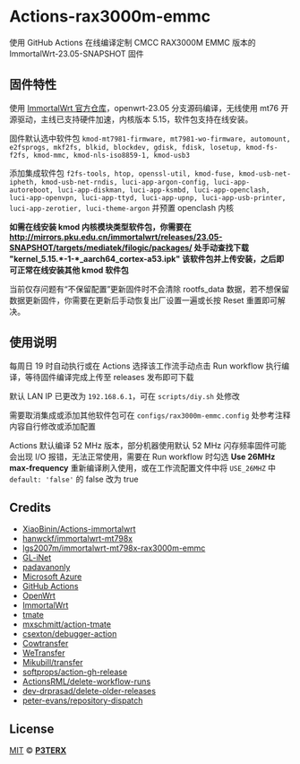 # Actions-rax3000m-emmc
使用 GitHub Actions 在线编译定制 CMCC RAX3000M EMMC 版本的 ImmortalWrt-23.05-SNAPSHOT 固件

## 固件特性
使用 [ImmortalWrt 官方仓库](https://github.com/immortalwrt/immortalwrt/tree/openwrt-23.05)，openwrt-23.05 分支源码编译，无线使用 mt76 开源驱动，主线已支持硬件加速，内核版本 5.15，软件包支持在线安装。

固件默认选中软件包
`kmod-mt7981-firmware, mt7981-wo-firmware, automount, e2fsprogs, mkf2fs, blkid, blockdev, gdisk, fdisk, losetup, kmod-fs-f2fs, kmod-mmc, kmod-nls-iso8859-1, kmod-usb3`

添加集成软件包
`f2fs-tools, htop, openssl-util, kmod-fuse, kmod-usb-net-ipheth, kmod-usb-net-rndis, luci-app-argon-config, luci-app-autoreboot, luci-app-diskman, luci-app-ksmbd, luci-app-openclash, luci-app-openvpn, luci-app-ttyd, luci-app-upnp, luci-app-usb-printer, luci-app-zerotier, luci-theme-argon`
并预置 openclash 内核

**如需在线安装 kmod 内核模块类型软件包，你需要在 http://mirrors.pku.edu.cn/immortalwrt/releases/23.05-SNAPSHOT/targets/mediatek/filogic/packages/ 处手动查找下载 "kernel_5.15.\*-1-\*_aarch64_cortex-a53.ipk" 该软件包并上传安装，之后即可正常在线安装其他 kmod 软件包**

当前仅存问题有“不保留配置”更新固件时不会清除 rootfs_data 数据，若不想保留数据更新固件，你需要在更新后手动恢复出厂设置一遍或长按 Reset 重置即可解决。

## 使用说明
每周日 19 时自动执行或在 Actions 选择该工作流手动点击 Run workflow 执行编译，等待固件编译完成上传至 releases 发布即可下载

默认 LAN IP 已更改为 `192.168.6.1`，可在 `scripts/diy.sh` 处修改

需要取消集成或添加其他软件包可在 `configs/rax3000m-emmc.config` 处参考注释内容自行修改或添加配置

Actions 默认编译 52 MHz 版本，部分机器使用默认 52 MHz 闪存频率固件可能会出现 I/O 报错，无法正常使用，需要在 Run workflow 时勾选 **Use 26MHz max-frequency** 重新编译刷入使用，或在工作流配置文件中将 `USE_26MHZ` 中 `default: 'false'` 的 false 改为 true

## Credits
- [XiaoBinin/Actions-immortalwrt](https://github.com/XiaoBinin/Actions-immortalwrt)
- [hanwckf/immortalwrt-mt798x](https://github.com/hanwckf/immortalwrt-mt798x)
- [lgs2007m/immortalwrt-mt798x-rax3000m-emmc](https://github.com/lgs2007m/immortalwrt-mt798x-rax3000m-emmc)
- [GL-iNet](https://github.com/gl-inet)
- [padavanonly](https://github.com/padavanonly)
- [Microsoft Azure](https://azure.microsoft.com)
- [GitHub Actions](https://github.com/features/actions)
- [OpenWrt](https://github.com/openwrt/openwrt)
- [ImmortalWrt](https://github.com/immortalwrt/immortalwrt)
- [tmate](https://github.com/tmate-io/tmate)
- [mxschmitt/action-tmate](https://github.com/mxschmitt/action-tmate)
- [csexton/debugger-action](https://github.com/csexton/debugger-action)
- [Cowtransfer](https://cowtransfer.com)
- [WeTransfer](https://wetransfer.com/)
- [Mikubill/transfer](https://github.com/Mikubill/transfer)
- [softprops/action-gh-release](https://github.com/softprops/action-gh-release)
- [ActionsRML/delete-workflow-runs](https://github.com/ActionsRML/delete-workflow-runs)
- [dev-drprasad/delete-older-releases](https://github.com/dev-drprasad/delete-older-releases)
- [peter-evans/repository-dispatch](https://github.com/peter-evans/repository-dispatch)

## License

[MIT](https://github.com/P3TERX/Actions-OpenWrt/blob/main/LICENSE) © [**P3TERX**](https://p3terx.com)

